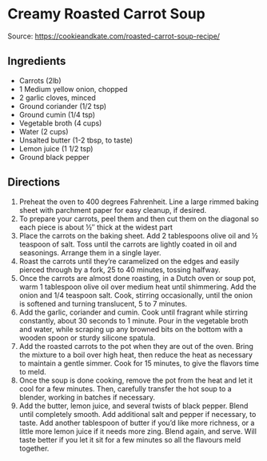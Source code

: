 # Creamy Roasted Carrot Soup

Source: https://cookieandkate.com/roasted-carrot-soup-recipe/

## Ingredients

- Carrots (2lb)
- 1 Medium yellow onion, chopped
- 2 garlic cloves, minced
- Ground coriander (1/2 tsp)
- Ground cumin (1/4 tsp)
- Vegetable broth (4 cups)
- Water (2 cups)
- Unsalted butter (1-2 tbsp, to taste)
- Lemon juice (1 1/2 tsp)
- Ground black pepper

## Directions

1. Preheat the oven to 400 degrees Fahrenheit. Line a large rimmed baking sheet with parchment paper for easy cleanup, if desired.
2. To prepare your carrots, peel them and then cut them on the diagonal so each piece is about ½″ thick at the widest part
3. Place the carrots on the baking sheet. Add 2 tablespoons olive oil and ½ teaspoon of salt. Toss until the carrots are lightly coated in oil and seasonings. Arrange them in a single layer.
4. Roast the carrots until they’re caramelized on the edges and easily pierced through by a fork, 25 to 40 minutes, tossing halfway. 
5. Once the carrots are almost done roasting, in a Dutch oven or soup pot, warm 1 tablespoon olive oil over medium heat until shimmering. Add the onion and 1/4 teaspoon salt. Cook, stirring occasionally, until the onion is softened and turning translucent, 5 to 7 minutes.
6. Add the garlic, coriander and cumin. Cook until fragrant while stirring constantly, about 30 seconds to 1 minute. Pour in the vegetable broth and water, while scraping up any browned bits on the bottom with a wooden spoon or sturdy silicone spatula.
7. Add the roasted carrots to the pot when they are out of the oven. Bring the mixture to a boil over high heat, then reduce the heat as necessary to maintain a gentle simmer. Cook for 15 minutes, to give the flavors time to meld.
8. Once the soup is done cooking, remove the pot from the heat and let it cool for a few minutes. Then, carefully transfer the hot soup to a blender, working in batches if necessary.
9. Add the butter, lemon juice, and several twists of black pepper. Blend until completely smooth. Add additional salt and pepper if necessary, to taste. Add another tablespoon of butter if you’d like more richness, or a little more lemon juice if it needs more zing. Blend again, and serve. Will taste better if you let it sit for a few minutes so all the flavours meld together.
